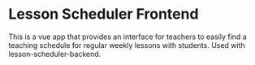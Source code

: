 # Lesson Scheduler Frontend

This is a vue app that provides an interface for teachers to easily find a teaching schedule for regular weekly lessons with students. Used with lesson-scheduler-backend.
